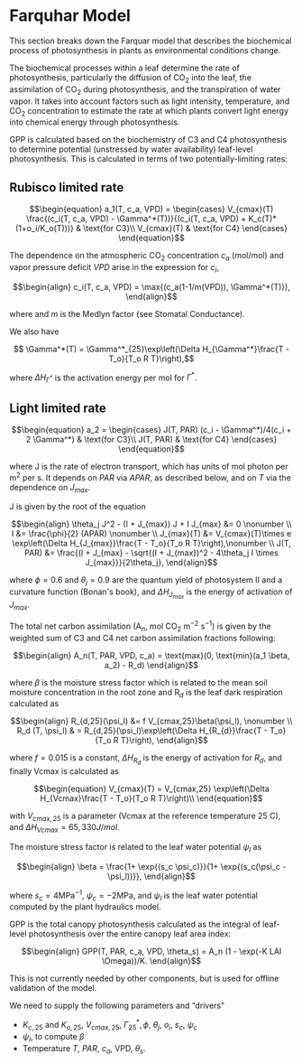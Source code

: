 # Farquhar Model
This section breaks down the Farquar model that describes the biochemical process of photosynthesis in plants as environmental conditions change.

The biochemical processes within a leaf determine the rate of photosynthesis, particularly the diffusion of CO$_2$ into the leaf, the assimilation of CO$_2$ during photosynthesis, and the transpiration of water vapor. It takes into account factors such as light intensity, temperature, and CO$_2$ concentration to estimate the rate at which plants convert light energy into chemical energy through photosynthesis.

GPP is calculated based on the biochemistry of C3 and C4 photosynthesis
to determine potential (unstressed by water availability) leaf-level photosynthesis. This is calculated in terms of two potentially-limiting rates:

## Rubisco limited rate

```math
\begin{equation}
a_1(T, c_a, VPD) =
\begin{cases}
      V_{cmax}(T)  \frac{(c_i(T, c_a, VPD) - \Gamma^*(T))}{(c_i(T, c_a, VPD) + K_c(T)*(1+o_i/K_o(T)))} & \text{for C3}\\
      V_{cmax}(T) & \text{for C4}
\end{cases}
\end{equation}
```

The dependence on the atmospheric CO$_2$ concentration $c_a$ (mol/mol) and vapor pressure deficit $VPD$ arise in the expression for $c_i$,
```math
\begin{align}
    c_i(T, c_a, VPD) = \max{(c_a(1-1/m(VPD)), \Gamma^*(T)}),
\end{align}
```
where and $m$ is the Medlyn factor (see Stomatal Conductance).

We also have
```math
    \Gamma^*(T) = \Gamma^*_{25}\exp\left(\Delta H_{\Gamma^*}\frac{T - T_o}{T_o R T}\right),
```

where $\Delta H_{\Gamma^*}$ is the activation energy per mol for $\Gamma^*$.

## Light limited rate

```math
\begin{equation}
a_2 =
\begin{cases}
      J(T, PAR) (c_i - \Gamma^*)/4(c_i + 2  \Gamma^*) & \text{for C3}\\
      J(T, PAR) & \text{for C4}
\end{cases}       
\end{equation}
```

where J is the rate of electron transport, which has units of mol photon per m$^2$ per s. It depends on $PAR$ via $APAR$, as described below, and on $T$ via the dependence on $J_{max}$.

J is given by the root of the equation
```math
\begin{align}
    \theta_j J^2 - (I + J_{max}) J + I J_{max} &= 0 \nonumber \\
    I &= \frac{\phi}{2} (APAR) \nonumber \\
    J_{max}(T) &= V_{cmax}(T)\times e \exp\left(\Delta H_{J_{max}}\frac{T - T_o}{T_o R T}\right),\nonumber \\
J(T, PAR) &= \frac{(I + J_{max} - \sqrt{(I + J_{max})^2 - 4\theta_j I \times J_{max}}}{2\theta_j},
\end{align}
```
where $\phi = 0.6$ and $\theta_j = 0.9$ are the quantum yield of photosystem II and a curvature function (Bonan's book), and $\Delta H_{J_{max}}$ is the energy of activation of $J_{max}$.

The total net carbon assimilation (A$_n$, mol CO$_2$ m$^{-2}$ s$^{-1}$) is given by the weighted sum of C3 and C4 net carbon assimilation fractions following:
```math
\begin{align}
A_n(T, PAR, VPD, c_a) = \text{max}(0, \text{min}(a_1 \beta, a_2) - R_d)
\end{align}
```

where $\beta$ is the moisture stress factor which is related to the mean soil moisture concentration in the root zone and R$_d$ is the leaf dark respiration calculated as 
```math
\begin{align}
    R_{d,25}(\psi_l) &= f V_{cmax,25}\beta(\psi_l), \nonumber \\
    R_d (T, \psi_l) & = R_{d,25}(\psi_l)\exp\left(\Delta H_{R_{d}}\frac{T - T_o}{T_o R T}\right),
\end{align}
```

where $f = 0.015$ is a constant, $\Delta H_{R_d}$ is the energy of activation for $R_d$, and finally 
Vcmax is calculated as 
```math
\begin{equation}
V_{cmax}(T) = V_{cmax,25} \exp\left(\Delta H_{Vcmax}\frac{T - T_o}{T_o R T}\right)\\
\end{equation}
```
with $V_{cmax,25}$ is a parameter (Vcmax at the reference temperature 25 C), and $\Delta H_{Vcmax} = 65,330 J/mol$.

The moisture stress factor is related to the leaf water potential $\psi_l$ as
```math
\begin{align}
    \beta = \frac{1+ \exp{(s_c \psi_c)}}{1+ \exp{(s_c(\psi_c - \psi_l))}},
\end{align}
```
where $s_c = 4$MPa$^{-1}$, $\psi_c = -2$MPa, and $\psi_l$ is the leaf water potential computed by the plant hydraulics model.

GPP is the total canopy photosynthesis calculated as the integral of leaf-level photosynthesis over the entire canopy leaf area index:
```math
\begin{align}
GPP(T, PAR, c_a, VPD, \theta_s) = A_n  (1 - \exp(-K LAI \Omega))/K.
\end{align}
```
This is not currently needed by other components, but is used for offline validation of the model.

We need to supply the following parameters and “drivers"

- $K_{c,25}$ and $K_{o,25}$, $V_{cmax, 25}$, $\Gamma^*_{25},\phi$, $\theta_j$, $o_i$, $s_c$, $\psi_c$
- $\psi_l$, to compute $\beta$
- Temperature $T$, $PAR$, $c_a$, VPD, $\theta_s$.
